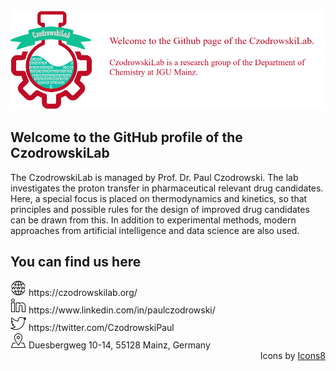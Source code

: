 <picture>
 <img alt="CzodrowskiLab Banner" src="./CzodrowskiLab_banner_gh.png">
</picture>

## Welcome to the GitHub profile of the CzodrowskiLab

The CzodrowskiLab is managed by Prof. Dr. Paul Czodrowski. The lab investigates the proton transfer in pharmaceutical relevant drug candidates. Here, a special focus is placed on thermodynamics and kinetics, so that principles and possible rules for the design of improved drug candidates can be drawn from this. In addition to experimental methods, modern approaches from artificial intelligence and data science are also used.

## You can find us here
<div align="left">
  <img src="./icons8-website-50.png" width="25px" height="25px" alt="Linkedin Logo" /> https://czodrowskilab.org/
</div>
<div align="left">
  <img src="./icons8-linkedin-50.png" width="25px" height="25px" alt="Linkedin Logo" /> https://www.linkedin.com/in/paulczodrowski/
</div>
  
<div align="left">
  <img src="./icons8-twitter-50.png" width="25px" height="25px" alt="Twitter Logo" /> https://twitter.com/CzodrowskiPaul
</div>

<div align="left">
  <img src="./icons8-address-50.png" width="25px" height="25px" alt="Twitter Logo" /> Duesbergweg 10-14, 55128 Mainz, Germany
</div>

<div align="right">
  Icons by <a href="https://icons8.com" _target="blank">Icons8</a>
</div>

